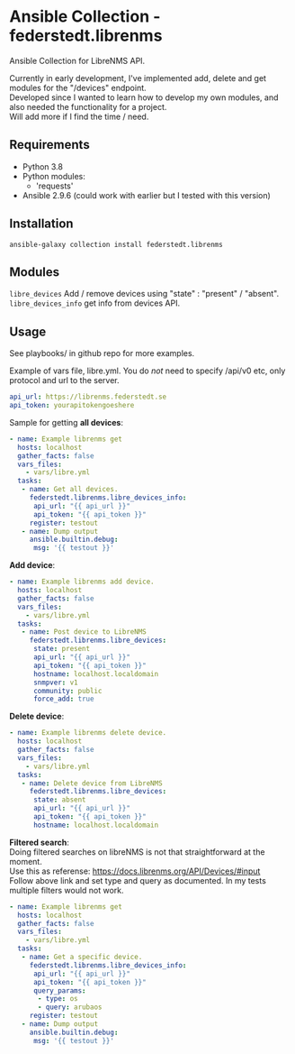 # Ansible Collection - federstedt.librenms

Ansible Collection for LibreNMS API.

Currently in early development, I've implemented add, delete and get modules for the "/devices" endpoint.  
Developed since I wanted to learn how to develop my own modules, and also needed the functionality for a project.    
Will add more if I find the time / need.

## Requirements
- Python 3.8
- Python modules:
  - 'requests'
- Ansible 2.9.6 (could work with earlier but I tested with this version)

## Installation
```ansible-galaxy collection install federstedt.librenms```

## Modules
```libre_devices``` Add / remove devices using "state" : "present" / "absent".  
```libre_devices_info``` get info from devices API.  


## Usage
See playbooks/ in github repo for more examples.

Example of vars file, libre.yml.
You do *not* need to specify /api/v0 etc, only protocol and url to the server.
```yaml
api_url: https://librenms.federstedt.se
api_token: yourapitokengoeshere
```

Sample for getting **all devices**:
```yaml
- name: Example librenms get
  hosts: localhost
  gather_facts: false
  vars_files:
    - vars/libre.yml
  tasks:
   - name: Get all devices.
     federstedt.librenms.libre_devices_info:
      api_url: "{{ api_url }}"
      api_token: "{{ api_token }}"
     register: testout
   - name: Dump output
     ansible.builtin.debug:
      msg: '{{ testout }}'
```
**Add device**:
```yaml
- name: Example librenms add device.
  hosts: localhost
  gather_facts: false
  vars_files:
    - vars/libre.yml
  tasks:
   - name: Post device to LibreNMS
     federstedt.librenms.libre_devices:
      state: present
      api_url: "{{ api_url }}"
      api_token: "{{ api_token }}"
      hostname: localhost.localdomain
      snmpver: v1
      community: public
      force_add: true
```
**Delete device**:
```yaml
- name: Example librenms delete device.
  hosts: localhost
  gather_facts: false
  vars_files:
    - vars/libre.yml
  tasks:
   - name: Delete device from LibreNMS
     federstedt.librenms.libre_devices:
      state: absent
      api_url: "{{ api_url }}"
      api_token: "{{ api_token }}"
      hostname: localhost.localdomain
```
**Filtered search**:  
Doing filtered searches on libreNMS is not that straightforward at the moment.  
Use this as referense: https://docs.librenms.org/API/Devices/#input  
Follow above link and set type and query as documented. In my tests multiple filters would not work.
```yaml
- name: Example librenms get
  hosts: localhost
  gather_facts: false
  vars_files:
    - vars/libre.yml
  tasks:
   - name: Get a specific device.
     federstedt.librenms.libre_devices_info:
      api_url: "{{ api_url }}"
      api_token: "{{ api_token }}"
      query_params:
       - type: os
       - query: arubaos
     register: testout
   - name: Dump output
     ansible.builtin.debug:
      msg: '{{ testout }}'
```
